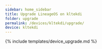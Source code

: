 ```yaml
---
sidebar: home_sidebar
title: Upgrade LineageOS on kltekdi
folder: upgrade
permalink: /devices/kltekdi/upgrade/
device: kltekdi
---
```

{% include templates/device_upgrade.md %}
